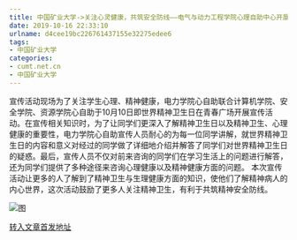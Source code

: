 ```yaml
---
title: 中国矿业大学->关注心灵健康，共筑安全防线——电气与动力工程学院心理自助中心开展世界精神卫生日宣传活动 | cumt.net.cn
date: 2019-10-16 22:33:10
urlname: d4cee19bc226761437155e32275edee6
tags: 
- 中国矿业大学
categories:
- cumt.net.cn
- 中国矿业大学
---
```

宣传活动现场为了关注学生心理、精神健康，电力学院心自助联合计算机学院、安全学院、资源学院心自助于10月10日即世界精神卫生日在青春广场开展宣传活动。在宣传相关知识时，为了让同学们更深入了解精神卫生日以及精神卫生、心理健康的重要性，电力学院心自助宣传人员耐心的为每一位同学讲解，就世界精神卫生日的内容和意义对经过的同学做了详细地介绍并解答了同学们对世界精神卫生日的疑惑。最后，宣传人员不仅对前来咨询的同学们在学习生活上的问题进行解答，还为同学们提供了多种途径来咨询心理健康以及精神健康方面的问题。 本次宣传活动让更多的人了解到了精神卫生与生理健康方面的知识，使他们了解精神病人的内心世界，这次活动鼓励了更多人关注精神卫生，有利于共筑精神安全防线。

![图](http://xwzx.cumt.edu.cn/_upload/article/images/d9/56/e93106ea405eb6f3b6a6c63f247e/91b579ab-7e87-4d82-8de0-df4c36590058.jpg)

[转入文章首发地址](http://xwzx.cumt.edu.cn/50/c5/c523a544965/page.htm)
